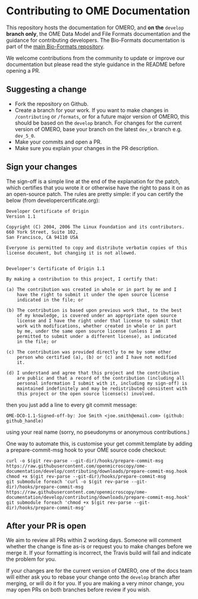 # Contributing to OME Documentation

This repository hosts the documentation for OMERO, and **on the** `develop`
**branch only**, the OME Data Model and File Formats documentation and the
guidance for contributing developers. The Bio-Formats documentation is part of
the
[main Bio-Formats repository](https://github.com/openmicroscopy/bioformats).

We welcome contributions from the community to update or improve our
documentation but please read the style guidance in the README before opening
a PR.

## Suggesting a change

* Fork the repository on Github.
* Create a branch for your work. If you want to make changes in
  `/contributing` or `/formats`, or for a future major version of
  OMERO, this should be based on the `develop` branch. For changes for the
  current version of OMERO, base your branch on the latest `dev_x` branch e.g.
  `dev_5_0`.
* Make your commits and open a PR.
* Make sure you explain your changes in the PR description.

## Sign your changes

The sign-off is a simple line at the end of the explanation for the patch, which certifies that you wrote it or otherwise have the right to pass it on as an open-source patch. The rules are pretty simple: if you can certify the below (from developercertificate.org):

```
Developer Certificate of Origin
Version 1.1

Copyright (C) 2004, 2006 The Linux Foundation and its contributors.
660 York Street, Suite 102,
San Francisco, CA 94110 USA

Everyone is permitted to copy and distribute verbatim copies of this
license document, but changing it is not allowed.


Developer's Certificate of Origin 1.1

By making a contribution to this project, I certify that:

(a) The contribution was created in whole or in part by me and I
    have the right to submit it under the open source license
    indicated in the file; or

(b) The contribution is based upon previous work that, to the best
    of my knowledge, is covered under an appropriate open source
    license and I have the right under that license to submit that
    work with modifications, whether created in whole or in part
    by me, under the same open source license (unless I am
    permitted to submit under a different license), as indicated
    in the file; or

(c) The contribution was provided directly to me by some other
    person who certified (a), (b) or (c) and I have not modified
    it.

(d) I understand and agree that this project and the contribution
    are public and that a record of the contribution (including all
    personal information I submit with it, including my sign-off) is
    maintained indefinitely and may be redistributed consistent with
    this project or the open source license(s) involved.
```

then you just add a line to every git commit message:

```
OME-DCO-1.1-Signed-off-by: Joe Smith <joe.smith@email.com> (github: github_handle)
```

using your real name (sorry, no pseudonyms or anonymous contributions.)

One way to automate this, is customise your get commit.template by adding a 
prepare-commit-msg hook to your OME source code checkout:

```
curl -o $(git rev-parse --git-dir)/hooks/prepare-commit-msg https://raw.githubusercontent.com/openmicroscopy/ome-documentation/develop/contributing/downloads/prepare-commit-msg.hook 
chmod +x $(git rev-parse --git-dir)/hooks/prepare-commit-msg
git submodule foreach 'curl -o $(git rev-parse --git-dir)/hooks/prepare-commit-msg https://raw.githubusercontent.com/openmicroscopy/ome-documentation/develop/contributing/downloads/prepare-commit-msg.hook'
git submodule foreach 'chmod +x $(git rev-parse --git-dir)/hooks/prepare-commit-msg'

```

## After your PR is open

We aim to review all PRs within 2 working days. Someone will comment whether
the change is fine as-is or request you to make changes before we merge it. If
your formatting is incorrect, the Travis build will fail and indicate the
problem for you.

If your changes are for the current version of OMERO, one of the docs team
will either ask you to rebase your change onto the `develop` branch after
merging, or will do it for you. If you are making a very minor change, you may
open PRs on both branches before review if you wish.